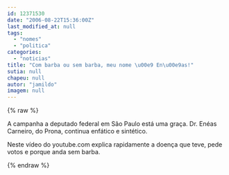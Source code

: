 ```yaml
---
id: 12371530
date: "2006-08-22T15:36:00Z"
last_modified_at: null
tags:
  - "nomes"
  - "politica"
categories:
  - "noticias"
title: "Com barba ou sem barba, meu nome \u00e9 En\u00e9as!"
sutia: null
chapeu: null
autor: "jamildo"
imagem: null
---
```

{% raw %}
<p>A campanha a deputado federal em S&atilde;o Paulo est&aacute; uma gra&ccedil;a. Dr. En&eacute;as Carneiro, do Prona, continua enf&aacute;tico e sint&eacute;tico.</p>
<p>Neste v&iacute;deo do youtube.com explica rapidamente a doen&ccedil;a que teve, pede votos e porque anda sem barba.</p>
{% endraw %}
